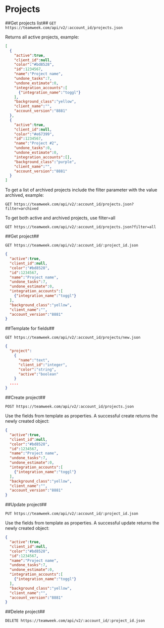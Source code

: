 Projects
==========

##Get projects list##
`GET https://teamweek.com/api/v2/:account_id/projects.json`

Returns all active projects, example:

```json
[
  {
    "active":true,
    "client_id":null,
    "color":"#bd8528",
    "id":1234567,
    "name":"Project name",
    "undone_tasks":7,
    "undone_estimate":0,
    "integration_accounts":[
      {"integration_name":"toggl"}
    ],
    "background_class":"yellow",
    "client_name":"",
    "account_version":"8881"
  },
  {
    "active":true,
    "client_id":null,
    "color":"#e67399",
    "id":1234567,
    "name":"Project #2",
    "undone_tasks":0,
    "undone_estimate":0,
    "integration_accounts":[],
    "background_class":"purple",
    "client_name":"",
    "account_version":"8881"
  }
]
```

To get a list of archived projects include the filter parameter with the value archived, example:

`GET https://teamweek.com/api/v2/:account_id/projects.json?filter=archived`

To get both active and archived projects, use filter=all

`GET https://teamweek.com/api/v2/:account_id/projects.json?filter=all`

##Get project##

`GET https://teamweek.com/api/v2/:account_id/:project_id.json`

```json
{
  "active":true,
  "client_id":null,
  "color":"#bd8528",
  "id":1234567,
  "name":"Project name",
  "undone_tasks":7,
  "undone_estimate":0,
  "integration_accounts":[
    {"integration_name":"toggl"}
  ],
  "background_class":"yellow",
  "client_name":"",
  "account_version":"8881"
}
```

##Template for fields##

`GET https://teamweek.com/api/v2/:account_id/projects/new.json`

```json
{
  "project":
    {
      "name":"text",
      "client_id":"integer",
      "color":"string",
      "active":"boolean"
    }
  ....
}
```

##Create project##

`POST https://teamweek.com/api/v2/:account_id/projects.json`

Use the fields from template as properties. A successful create returns the newly created object:

```json
{
  "active":true,
  "client_id":null,
  "color":"#bd8528",
  "id":1234567,
  "name":"Project name",
  "undone_tasks":7,
  "undone_estimate":0,
  "integration_accounts":[
    {"integration_name":"toggl"}
  ],
  "background_class":"yellow",
  "client_name":"",
  "account_version":"8881"
}
```

##Update project##

`PUT https://teamweek.com/api/v2/:account_id/:project_id.json`

Use the fields from template as properties. A successful update returns the newly created object:

```json
{
  "active":true,
  "client_id":null,
  "color":"#bd8528",
  "id":1234567,
  "name":"Project name",
  "undone_tasks":7,
  "undone_estimate":0,
  "integration_accounts":[
    {"integration_name":"toggl"}
  ],
  "background_class":"yellow",
  "client_name":"",
  "account_version":"8881"
}
```

##Delete project##

`DELETE https://teamweek.com/api/v2/:account_id/:project_id.json`